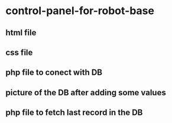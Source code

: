 # control-panel-for-robot-base
## html file
## css file
## php file to conect with DB
## picture of the DB after adding some values
## php file to fetch last record in the DB
